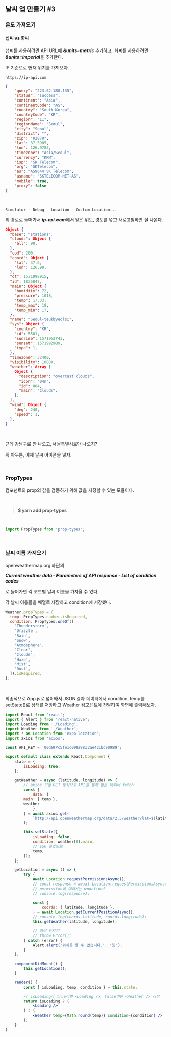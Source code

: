## 날씨 앱 만들기 #3

### 온도 가져오기

#### 섭씨 vs 화씨

섭씨를 사용하려면 API URL에 ***&units=metric*** 추가하고, 화씨를 사용하려면 ***&units=imperial***을 추가한다.

IP 기준으로 현재 위치를 가져오자.

`https://ip-api.com`

```json
{
    "query": "223.62.188.135",
    "status": "success",
    "continent": "Asia",
    "continentCode": "AS",
    "country": "South Korea",
    "countryCode": "KR",
    "region": "11",
    "regionName": "Seoul",
    "city": "Seoul",
    "district": "",
    "zip": "02878",
    "lat": 37.5985,
    "lon": 126.9783,
    "timezone": "Asia/Seoul",
    "currency": "KRW",
    "isp": "SK Telecom",
    "org": "SKTelecom",
    "as": "AS9644 SK Telecom",
    "asname": "SKTELECOM-NET-AS",
    "mobile": true,
    "proxy": false
}
```

<br>

`Simulator - Debug - Location - Custom Location...`

위 경로로 들어가서 ***ip-api.com***에서 얻은 위도, 경도를 넣고 새로고침하면 잘 나온다.

```json
Object {
  "base": "stations",
  "clouds": Object {
    "all": 90,
  },
  "cod": 200,
  "coord": Object {
    "lat": 37.6,
    "lon": 126.98,
  },
  "dt": 1571998915,
  "id": 1835847,
  "main": Object {
    "humidity": 72,
    "pressure": 1018,
    "temp": 17.33,
    "temp_max": 18,
    "temp_min": 17,
  },
  "name": "Seoul-teukbyeolsi",
  "sys": Object {
    "country": "KR",
    "id": 5501,
    "sunrise": 1571953743,
    "sunset": 1571992989,
    "type": 1,
  },
  "timezone": 32400,
  "visibility": 10000,
  "weather": Array [
    Object {
      "description": "overcast clouds",
      "icon": "04n",
      "id": 804,
      "main": "Clouds",
    },
  ],
  "wind": Object {
    "deg": 240,
    "speed": 1,
  },
}
```

<br>

근데 강남구로 안 나오고, 서울특별시로만 나오지?

뭐 아무튼, 이제 날씨 아이콘을 넣자.

<br>

### PropTypes

컴포넌트의 prop의 값을 검증하기 위해 값을 지정할 수 있는 모듈이다.

<br>

> **$ yarn add prop-types**

<br>

```javascript
import PropTypes from 'prop-types';
```

<br>

### 날씨 이름 가져오기

openweathermap.org 하단의 

***Current weather data - Parameters of API response - List of condition codes***

로 들어가면 각 코드별 날씨 이름을 가져올 수 있다.

각 날씨 이름들을 배열로 저장하고 condition에 저장했다.

```js
Weather.propTypes = {
  temp: PropTypes.number.isRequired,
  condition: PropTypes.oneOf([
    'Thunderstorm',
    'Drizzle',
    'Rain',
    'Snow',
    'Atmosphere',
    'Clear',
    'Clouds',
    'Haze',
    'Mist',
    'Dust',
  ]).isRequired,
};
```

<br>

최종적으로 App.js로 넘어와서 JSON 결과 데이터에서 condition, temp를 setState()로 상태를 저장하고 Weather 컴포넌트에 전달하여 화면에 출력해보자.

```jsx
import React from 'react';
import { Alert } from 'react-native';
import Loading from './Loading';
import Weather from './Weather';
import * as Location from 'expo-location';
import axios from 'axios';

const API_KEY = '00d697c5fe1c098a9832ae421bc90989';

export default class extends React.Component {
	state = {
		isLoading: true,
	};

	getWeather = async (latitude, longitude) => {
		// axios 모듈 GET 방식으로 API를 통해 얻은 데이터 fetch
		const {
			data: {
        main: { temp },
        weather
			},
		} = await axios.get(
			`http://api.openweathermap.org/data/2.5/weather?lat=${latitude}&lon=${longitude}&APPID=${API_KEY}&units=metric`,
		);

		this.setState({
			isLoading: false,
			condition: weather[0].main,
			// ES6 문법으로
			temp,
		});
	};

	getLocation = async () => {
		try {
			await Location.requestPermissionsAsync();
			// const response = await Location.requestPermissionsAsync();
			// permission에 대해서는 undefined
			// console.log(response);

			const {
				coords: { latitude, longitude },
			} = await Location.getCurrentPositionAsync();
			// console.log(coords.latitude, coords.longitude);
			this.getWeather(latitude, longitude);

			// 에러 던지기
			// throw Error();
		} catch (error) {
			Alert.alert('위치를 알 수 없습니다.', '힝');
		}
	};

	componentDidMount() {
		this.getLocation();
	}

	render() {
		const { isLoading, temp, condition } = this.state;

		// isLoading이 true이면 <Loading />, false이면 <Weather /> 리턴
		return isLoading ? (
			<Loading />
		) : (
			<Weather temp={Math.round(temp)} condition={condition} />
		);
	}
}
```